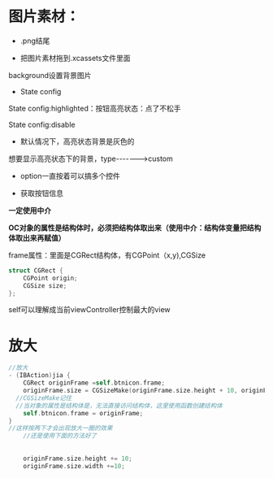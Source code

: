 # 图片素材：

- .png结尾

- 把图片素材拖到.xcassets文件里面

background设置背景图片

- State config

State config:highlighted：按钮高亮状态：点了不松手

State config:disable

- 默认情况下，高亮状态背景是灰色的

想要显示高亮状态下的背景，type------->custom

- option一直按着可以搞多个控件

- 获取按钮信息

**一定使用中介**

**OC对象的属性是结构体时，必须把结构体取出来（使用中介：结构体变量把结构体取出来再赋值）**

frame属性：里面是CGRect结构体，有CGPoint（x,y),CGSize

```objective-c
struct CGRect {
    CGPoint origin;
    CGSize size;
};
```

self可以理解成当前viewController控制最大的view

# 放大

```objective-c
//放大
- (IBAction)jia {
    CGRect originFrame =self.btnicon.frame;
    originFrame.size = CGSizeMake(originFrame.size.height + 10, originFrame.size.width + 10);
  //CGSizeMake记住
  //当对象的属性是结构体是，无法直接访问结构体，这里使用函数创建结构体
    self.btnicon.frame = originFrame;
}
//这样按两下才会出现放大一圈的效果
    //还是使用下面的方法好了
    
    
    originFrame.size.height += 10;
    originFrame.size.width +=10;
```

